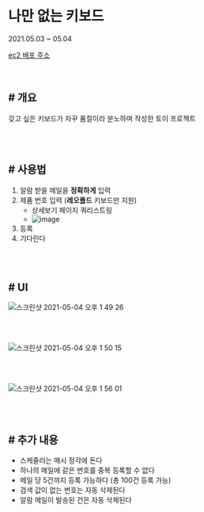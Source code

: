 # 나만 없는 키보드

2021.05.03 ~ 05.04

[ec2 배포 주소](http://ec2-3-35-141-218.ap-northeast-2.compute.amazonaws.com:3000/)

<br>

## # 개요
갖고 싶은 키보드가 자꾸 품절이라 분노하며 작성한 토이 프로젝트

<br>
<br>

## # 사용법
1. 알람 받을 메일을 **정확하게** 입력
2. 제품 번호 입력 (**레오폴드** 키보드만 지원)
   - 상세보기 페이지 쿼리스트링
   - ![image](https://user-images.githubusercontent.com/58316983/116864192-6eb35e80-ac42-11eb-83e6-73b1993eca45.png)
3. 등록
4. 기다린다

<br>
<br>

## # UI
![스크린샷 2021-05-04 오후 1 49 26](https://user-images.githubusercontent.com/58316983/116962332-a670e380-ace0-11eb-93f1-29325959ae1b.png)

<br>
<br>

![스크린샷 2021-05-04 오후 1 50 15](https://user-images.githubusercontent.com/58316983/116962359-b4beff80-ace0-11eb-9727-07396507a638.png)

<br>
<br>

![스크린샷 2021-05-04 오후 1 56 01](https://user-images.githubusercontent.com/58316983/116962371-bee0fe00-ace0-11eb-86d7-7c2f9866b86b.png)

<br>
<br>

## # 추가 내용
- 스케줄러는 매시 정각에 돈다
- 하나의 메일에 같은 번호를 중복 등록할 수 없다
- 메일 당 5건까지 등록 가능하다 (총 100건 등록 가능)
- 검색 값이 없는 번호는 자동 삭제된다
- 알람 메일이 발송된 건은 자동 삭제된다
